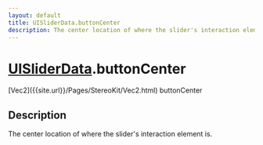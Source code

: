 ```yaml
---
layout: default
title: UISliderData.buttonCenter
description: The center location of where the slider's interaction element is.
---
```

# [UISliderData]({{site.url}}/Pages/StereoKit/UISliderData.html).buttonCenter

<div class='signature' markdown='1'>
[Vec2]({{site.url}}/Pages/StereoKit/Vec2.html) buttonCenter
</div>

## Description
The center location of where the slider's interaction
element is.

